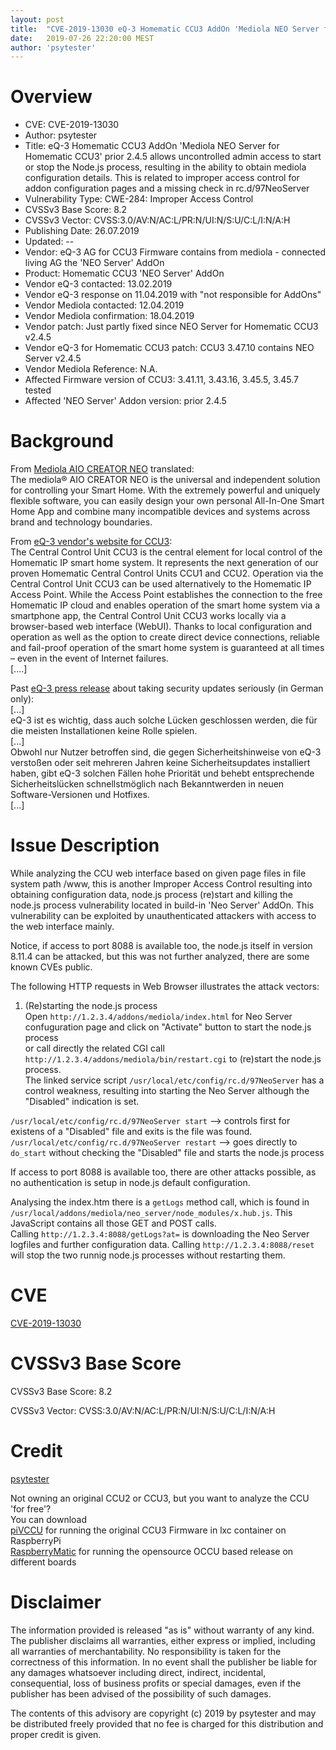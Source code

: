 ```yaml
---
layout: post
title:  "CVE-2019-13030 eQ-3 Homematic CCU3 AddOn 'Mediola NEO Server for Homematic CCU3' prior 2.4.5 allows uncontrolled admin access to start or stop the Node.js process, resulting in the ability to obtain mediola configuration details. This is related to improper access control for addons configuration pages and a missing check in rc.d/97NeoServer"
date:   2019-07-26 22:20:00 MEST
author: 'psytester'
---
```


# Overview

- CVE: CVE-2019-13030
- Author: psytester
- Title: eQ-3 Homematic CCU3 AddOn 'Mediola NEO Server for Homematic CCU3' prior 2.4.5 allows uncontrolled admin access to start or stop the Node.js process, resulting in the ability to obtain mediola configuration details. This is related to improper access control for addon configuration pages and a missing check in rc.d/97NeoServer
- Vulnerability Type: CWE-284: Improper Access Control
-	CVSSv3 Base Score: 8.2
-	CVSSv3 Vector: CVSS:3.0/AV:N/AC:L/PR:N/UI:N/S:U/C:L/I:N/A:H
- Publishing Date: 26.07.2019
- Updated: --
- Vendor: eQ-3 AG	for CCU3 Firmware contains from mediola - connected living AG the 'NEO Server' AddOn
- Product: Homematic CCU3 'NEO Server' AddOn
- Vendor eQ-3 contacted: 13.02.2019
- Vendor eQ-3 response on 11.04.2019 with "not responsible for AddOns"
- Vendor Mediola contacted: 12.04.2019
- Vendor Mediola confirmation: 18.04.2019
- Vendor patch: Just partly fixed since NEO Server for Homematic CCU3 v2.4.5
- Vendor eQ-3 for Homematic CCU3 patch: CCU3 3.47.10 contains NEO Server v2.4.5
- Vendor Mediola Reference: N.A.
- Affected Firmware version of CCU3: 3.41.11, 3.43.16, 3.45.5, 3.45.7 tested
- Affected 'NEO Server' Addon version: prior 2.4.5

# Background

From [Mediola AIO CREATOR NEO](https://shop.mediola.com/aio-creator-neo) translated:<br>
The mediola® AIO CREATOR NEO is the universal and independent solution for controlling your Smart Home. With the extremely powerful and uniquely flexible software, you can easily design your own personal All-In-One Smart Home App and combine many incompatible devices and systems across brand and technology boundaries.

From [eQ-3 vendor's website for CCU3](https://www.homematic-ip.com/en/products/detail/smart-home-central-control-unit-ccu3.html):<br>
The Central Control Unit CCU3 is the central element for local control of the Homematic IP smart home system. It represents the next generation of our proven Homematic Central Control Units CCU1 and CCU2. Operation via the Central Control Unit CCU3 can be used alternatively to the Homematic IP Access Point. While the Access Point establishes the connection to the free Homematic IP cloud and enables operation of the smart home system via a smartphone app, the Central Control Unit CCU3 works locally via a browser-based web interface (WebUI). Thanks to local configuration and operation as well as the option to create direct device connections, reliable and fail-proof operation of the smart home system is guaranteed at all times – even in the event of Internet failures.<br>
[....]<br>

Past [eQ-3 press release](https://www.eq-3.de/aktuelles/newsreader/eq-3-schliesst-sicherheitsluecken-in-der-ccu.html) about taking security updates seriously (in German only):<br>
[...]<br>
eQ-3 ist es wichtig, dass auch solche Lücken geschlossen werden, die für die meisten Installationen keine Rolle spielen.<br> 
[...]<br>
Obwohl nur Nutzer betroffen sind, die gegen Sicherheitshinweise von eQ-3 verstoßen oder seit mehreren Jahren keine Sicherheitsupdates installiert haben, gibt eQ-3 solchen Fällen hohe Priorität und behebt entsprechende Sicherheitslücken schnellstmöglich nach Bekanntwerden in neuen Software-Versionen und Hotfixes.<br>
[...]

# Issue Description

While analyzing the CCU web interface based on given page files in file system path /www, this is another Improper Access Control resulting into obtaining configuration data, node.js process (re)start and killing the node.js process vulnerability located in build-in 'Neo Server' AddOn. This vulnerability can be exploited by unauthenticated attackers with access to the web interface mainly.

Notice, if access to port 8088 is available too, the node.js itself in version 8.11.4 can be attacked, but this was not further analyzed, there are some known CVEs public.

The following HTTP requests in Web Browser illustrates the attack vectors:

1. (Re)starting the node.js process<br>
Open ```http://1.2.3.4/addons/mediola/index.html``` for Neo Server confuguration page and click on "Activate" button to start the node.js process<br>
or call directly the related CGI call ```http://1.2.3.4/addons/mediola/bin/restart.cgi``` to (re)start the node.js process.<br>
The linked service script ```/usr/local/etc/config/rc.d/97NeoServer``` has a control weakness, resulting into starting the Neo Server although the "Disabled" indication is set.

```/usr/local/etc/config/rc.d/97NeoServer start``` --> controls first for existens of a "Disabled" file and exits is the file was found.<br>
```/usr/local/etc/config/rc.d/97NeoServer restart``` --> goes directly to ```do_start``` without checking the "Disabled" file and starts the node.js process<br>

If access to port 8088 is available too, there are other attacks possible, as no authentication is setup in node.js default configuration.
 
Analysing the index.htm there is a ```getLogs``` method call, which is found in ```/usr/local/addons/mediola/neo_server/node_modules/x.hub.js```. This JavaScript contains all those GET and POST calls.<br>
Calling ```http://1.2.3.4:8088/getLogs?at=``` is downloading the Neo Server logfiles and further configuration data.
Calling ```http://1.2.3.4:8088/reset``` will stop the two runnig node.js processes without restarting them.

# CVE

[CVE-2019-13030](https://cve.mitre.org/cgi-bin/cvename.cgi?name=CVE-2019-13030)

# CVSSv3 Base Score

CVSSv3 Base Score: 8.2

CVSSv3 Vector: CVSS:3.0/AV:N/AC:L/PR:N/UI:N/S:U/C:L/I:N/A:H

# Credit

[psytester](https://psytester.github.io)

Not owning an original CCU2 or CCU3, but you want to analyze the CCU 'for free'?<br>
You can download<br>
[piVCCU](https://github.com/alexreinert/piVCCU) for running the original CCU3 Firmware in lxc container on RaspberryPi<br>
[RaspberryMatic](https://github.com/jens-maus/RaspberryMatic) for running the opensource OCCU based release on different boards<br>

# Disclaimer

The information provided is released "as is" without warranty of any kind. The publisher disclaims all warranties, either express or implied, including all warranties of merchantability. No responsibility is taken for the correctness of this information.
In no event shall the publisher be liable for any damages whatsoever including direct, indirect, incidental, consequential, loss of business profits or special damages, even if the publisher has been advised of the possibility of such damages.

The contents of this advisory are copyright (c) 2019 by psytester and may be distributed freely provided that no fee is charged for this distribution and proper credit is given.

